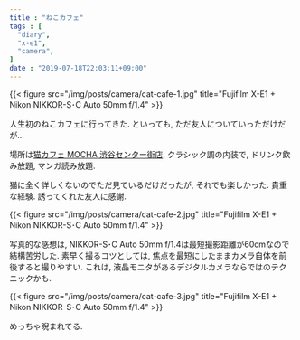 ```yaml
---
title : "ねこカフェ"
tags : [
  "diary",
  "x-e1",
  "camera",
]
date : "2019-07-18T22:03:11+09:00"
---
```


{{< figure src="/img/posts/camera/cat-cafe-1.jpg" title="Fujifilm X-E1 + Nikon NIKKOR-S･C Auto 50mm f/1.4" >}}

人生初のねこカフェに行ってきた. といっても, ただ友人についていっただけだが...
<!--more-->
場所は[猫カフェ MOCHA 渋谷センター街店](http://catmocha.jp/shibuya/).
クラシック調の内装で, ドリンク飲み放題, マンガ読み放題.

猫に全く詳しくないのでただ見ているだけだったが, それでも楽しかった. 貴重な経験. 誘ってくれた友人に感謝.   

{{< figure src="/img/posts/camera/cat-cafe-2.jpg" title="Fujifilm X-E1 + Nikon NIKKOR-S･C Auto 50mm f/1.4" >}}

写真的な感想は, NIKKOR-S･C Auto 50mm f/1.4は最短撮影距離が60cmなので結構苦労した.
素早く撮るコツとしては, 焦点を最短にしたままカメラ自体を前後すると撮りやすい.
これは, 液晶モニタがあるデジタルカメラならではのテクニックかも.   

{{< figure src="/img/posts/camera/cat-cafe-3.jpg" title="Fujifilm X-E1 + Nikon NIKKOR-S･C Auto 50mm f/1.4" >}}

めっちゃ睨まれてる.
